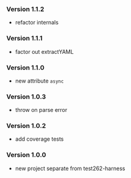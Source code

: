 ### Version 1.1.2

- refactor internals

### Version 1.1.1

- factor out extractYAML

### Version 1.1.0

- new attribute `async`

### Version 1.0.3

- throw on parse error

### Version 1.0.2

- add coverage tests

### Version 1.0.0

- new project separate from test262-harness
